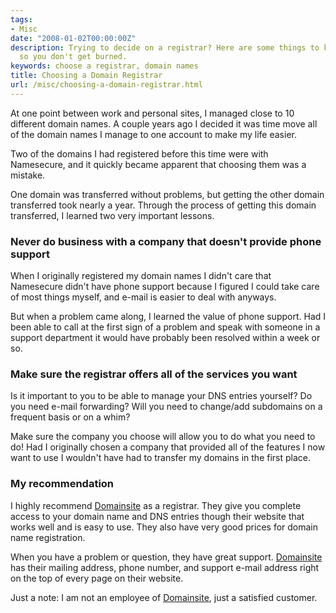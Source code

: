 ```yaml
---
tags:
- Misc
date: "2008-01-02T00:00:00Z"
description: Trying to decide on a registrar? Here are some things to keep in mind
  so you don't get burned.
keywords: choose a registrar, domain names
title: Choosing a Domain Registrar
url: /misc/choosing-a-domain-registrar.html
---
```

At one point between work and personal sites, I managed close to 10
different domain names. A couple years ago I decided it was time move
all of the domain names I manage to one account to make my life easier.

Two of the domains I had registered before this time were with
Namesecure, and it quickly became apparent that choosing them was a
mistake.

One domain was transferred without problems, but getting the other
domain transferred took nearly a year. Through the process of getting
this domain transferred, I learned two very important lessons.

### Never do business with a company that doesn't provide phone support

When I originally registered my domain names I didn't care that
Namesecure didn't have phone support because I figured I could take care
of most things myself, and e-mail is easier to deal with anyways.

But when a problem came along, I learned the value of phone support. Had
I been able to call at the first sign of a problem and speak with
someone in a support department it would have probably been resolved
within a week or so.

### Make sure the registrar offers all of the services you want

Is it important to you to be able to manage your DNS entries yourself?
Do you need e-mail forwarding? Will you need to change/add subdomains on
a frequent basis or on a whim?

Make sure the company you choose will allow you to do what you need to
do! Had I originally chosen a company that provided all of the features
I now want to use I wouldn't have had to transfer my domains in the
first place.

### My recommendation

I highly recommend [Domainsite](http://domainsite.com) as a registrar.
They give you complete access to your domain name and DNS entries though
their website that works well and is easy to use. They also have very
good prices for domain name registration.

When you have a problem or question, they have great support.
[Domainsite](http://domainsite.com) has their mailing address, phone
number, and support e-mail address right on the top of every page on
their website.

Just a note: I am not an employee of
[Domainsite](http://domainsite.com), just a satisfied customer.
